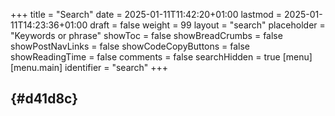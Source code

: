 +++
title = "Search"
date = 2025-01-11T11:42:20+01:00
lastmod = 2025-01-11T14:23:36+01:00
draft = false
weight = 99
layout = "search"
placeholder = "Keywords or phrase"
showToc = false
showBreadCrumbs = false
showPostNavLinks = false
showCodeCopyButtons = false
showReadingTime = false
comments = false
searchHidden = true
[menu]
  [menu.main]
    identifier = "search"
+++

##  {#d41d8c}
